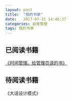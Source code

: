 ```yaml
---
layout: post
title:  "我的书单"
date:   2017-07-31 14:46:37
categories: 自我管理
tags: 我的书单
---
```


## 已阅读书籍
[《时间管理。给管理员读的书》](http://blog.s100.pw/%E8%87%AA%E6%88%91%E7%AE%A1%E7%90%86/2017/07/31/saveYourTime.html)
## 待阅读书籍
《大话设计模式》

